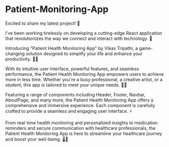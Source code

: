 # Patient-Monitoring-App

Excited to share my latest project! 🚀

I've been working tirelessly on developing a cutting-edge React application that revolutionizes the way we connect and interact with technology. 🌟

Introducing "Patient Health Monitoring App" by Vikas Tripathi, a game-changing solution designed to simplify your life and enhance your productivity. 📱💡

With its intuitive user interface, powerful features, and seamless performance, the Patient Health Monitoring App empowers users to achieve more in less time. Whether you're a busy professional, a creative artist, or a student, this app is tailored to meet your unique needs. 💪🔥

Featuring a range of components including Header, Footer, Navbar, AboutPage, and many more, the Patient Health Monitoring App offers a comprehensive and immersive experience. Each component is carefully crafted to provide a seamless and engaging user interface. ⚡️

From real-time health monitoring and personalized insights to medication reminders and secure communication with healthcare professionals, the Patient Health Monitoring App is here to streamline your healthcare journey and boost your well-being. 🌡️💚
